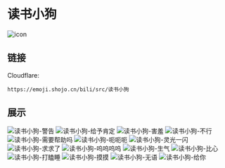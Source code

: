 # 读书小狗
![icon](https://emoji.shojo.cn/bili/src/读书小狗/icon.png)
## 链接
Cloudflare:
```
https://emoji.shojo.cn/bili/src/读书小狗
```
## 展示
![读书小狗-警告](https://emoji.shojo.cn/bili/src/读书小狗/读书小狗-警告.png)
![读书小狗-给予肯定](https://emoji.shojo.cn/bili/src/读书小狗/读书小狗-给予肯定.png)
![读书小狗-害羞](https://emoji.shojo.cn/bili/src/读书小狗/读书小狗-害羞.png)
![读书小狗-不行](https://emoji.shojo.cn/bili/src/读书小狗/读书小狗-不行.png)
![读书小狗-需要帮助吗](https://emoji.shojo.cn/bili/src/读书小狗/读书小狗-需要帮助吗.png)
![读书小狗-呃呃呃](https://emoji.shojo.cn/bili/src/读书小狗/读书小狗-呃呃呃.png)
![读书小狗-灵光一闪](https://emoji.shojo.cn/bili/src/读书小狗/读书小狗-灵光一闪.png)
![读书小狗-求求了](https://emoji.shojo.cn/bili/src/读书小狗/读书小狗-求求了.png)
![读书小狗-呜呜呜呜](https://emoji.shojo.cn/bili/src/读书小狗/读书小狗-呜呜呜呜.png)
![读书小狗-生气](https://emoji.shojo.cn/bili/src/读书小狗/读书小狗-生气.png)
![读书小狗-比心](https://emoji.shojo.cn/bili/src/读书小狗/读书小狗-比心.png)
![读书小狗-打瞌睡](https://emoji.shojo.cn/bili/src/读书小狗/读书小狗-打瞌睡.png)
![读书小狗-摸摸](https://emoji.shojo.cn/bili/src/读书小狗/读书小狗-摸摸.png)
![读书小狗-无语](https://emoji.shojo.cn/bili/src/读书小狗/读书小狗-无语.png)
![读书小狗-给你](https://emoji.shojo.cn/bili/src/读书小狗/读书小狗-给你.png)
